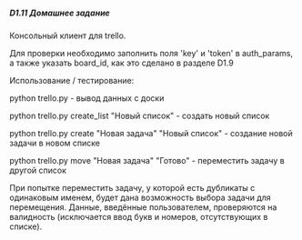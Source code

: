 ##### D1.11 Домашнее задание
Консольный клиент для trello.

Для проверки необходимо заполнить поля 'key' и 'token' в auth_params,
а также указать board_id, как это сделано в разделе D1.9

Использование / тестирование:

python trello.py - вывод данных с доски

python trello.py create_list "Новый список" - создать новый список

python trello.py create "Новая задача" "Новый список" - создание новой задачи в новом списке

python trello.py move "Новая задача" "Готово" - переместить задачу в другой список

При попытке переместить задачу, у которой есть дубликаты с одинаковым именем,
будет дана возможность выбора задачи для перемещения. Данные, введённые пользователем,
проверяются на валидность (исключается ввод букв и номеров, отсутствующих в списке).